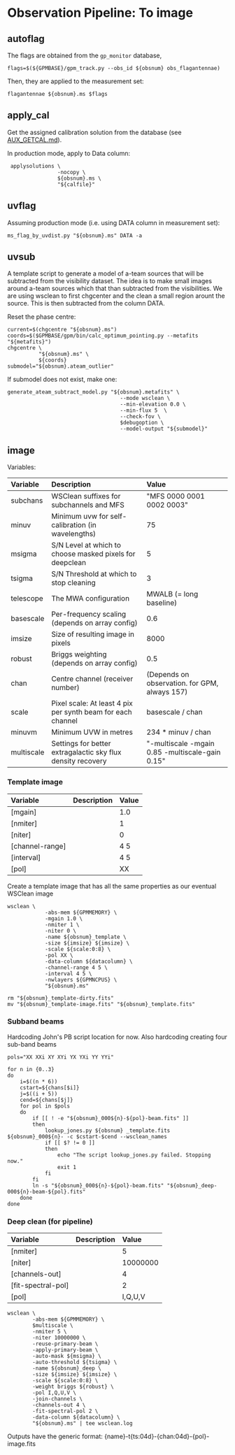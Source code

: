 # Observation Pipeline: To image

## autoflag

The flags are obtained from the `gp_monitor` database,
```
flags=$(${GPMBASE}/gpm_track.py --obs_id ${obsnum} obs_flagantennae)
```

Then, they are applied to the measurement set:
```
flagantennae ${obsnum}.ms $flags
```

## apply_cal

Get the assigned calibration solution from the database (see [AUX_GETCAL.md](AUX_GETCAL.md)).

In production mode, apply to Data column:
```
 applysolutions \
                -nocopy \
                ${obsnum}.ms \
                "${calfile}"
```

## uvflag

Assuming production mode (i.e. using DATA column in measurement set):

```
ms_flag_by_uvdist.py "${obsnum}.ms" DATA -a
```

## uvsub

A template script to generate a model of a-team sources that will be subtracted from the visibility dataset.
The idea is to make small images around a-team sources which that than subtracted from the visibilities.
We are using wsclean to first chgcenter and the clean a small region arount the source.
This is then subtracted from the column DATA.

Reset the phase centre:
```
current=$(chgcentre "${obsnum}.ms")
coords=$($GPMBASE/gpm/bin/calc_optimum_pointing.py --metafits "${metafits}")
chgcentre \
          "${obsnum}.ms" \
          ${coords}
submodel="${obsnum}.ateam_outlier"
```

If submodel does not exist, make one:
```
generate_ateam_subtract_model.py "${obsnum}.metafits" \
                                    --mode wsclean \
                                    --min-elevation 0.0 \
                                    --min-flux 5  \
                                    --check-fov \
                                    $debugoption \
                                    --model-output "${submodel}"
```

## image

Variables:

| Variable | Description | Value |
| :------- | :---------- | :---- |
| subchans | WSClean suffixes for subchannels and MFS | "MFS 0000 0001 0002 0003" |
| minuv | Minimum uvw for self-calibration (in wavelengths) | 75 |
| msigma | S/N Level at which to choose masked pixels for deepclean | 5 |
| tsigma | S/N Threshold at which to stop cleaning | 3 |
| telescope | The MWA configuration | MWALB (= long baseline) |
| basescale | Per-frequency scaling (depends on array config) | 0.6 |
| imsize | Size of resulting image in pixels | 8000 |
| robust | Briggs weighting (depends on array config) | 0.5 |
| chan | Centre channel (receiver number) | (Depends on observation. for GPM, always 157) |
| scale | Pixel scale: At least 4 pix per synth beam for each channel | basescale / chan |
| minuvm | Minimum UVW in metres | 234 * minuv / chan |
| multiscale | Settings for better extragalactic sky flux density recovery | "-multiscale -mgain 0.85 -multiscale-gain 0.15" |

### Template image

| Variable | Description | Value |
| :------- | :---------- | :---- |
| [mgain] | | 1.0 |
| [nmiter] | | 1 |
| [niter] | | 0 |
| [channel-range] | | 4 5 |
| [interval] | | 4 5 |
| [pol] | | XX |


Create a template image that has all the same properties as our eventual WSClean image
```
wsclean \
            -abs-mem ${GPMMEMORY} \
            -mgain 1.0 \
            -nmiter 1 \
            -niter 0 \
            -name ${obsnum}_template \
            -size ${imsize} ${imsize} \
            -scale ${scale:0:8} \
            -pol XX \
            -data-column ${datacolumn} \
            -channel-range 4 5 \
            -interval 4 5 \
            -nwlayers ${GPMNCPUS} \
            "${obsnum}.ms"

rm "${obsnum}_template-dirty.fits"
mv "${obsnum}_template-image.fits" "${obsnum}_template.fits"
```

### Subband beams

Hardcoding John's PB script location for now. Also hardcoding creating four sub-band beams
```
pols="XX XXi XY XYi YX YXi YY YYi"

for n in {0..3}
do
    i=$((n * 6))
    cstart=${chans[$i]}
    j=$((i + 5))
    cend=${chans[$j]}
    for pol in $pols
    do
        if [[ ! -e "${obsnum}_000${n}-${pol}-beam.fits" ]]
        then
            lookup_jones.py ${obsnum} _template.fits ${obsnum}_000${n}- -c $cstart-$cend --wsclean_names
            if [[ $? != 0 ]]
            then
                echo "The script lookup_jones.py failed. Stopping now."
                exit 1
            fi
        fi
        ln -s "${obsnum}_000${n}-${pol}-beam.fits" "${obsnum}_deep-000${n}-beam-${pol}.fits"
    done
done
```

### Deep clean (for pipeline)

| Variable | Description | Value |
| :------- | :---------- | :---- |
| [nmiter] | | 5 |
| [niter] | | 10000000 |
| [channels-out] | | 4 |
| [fit-spectral-pol] | | 2 |
| [pol] | | I,Q,U,V |

```
wsclean \
        -abs-mem ${GPMMEMORY} \
        $multiscale \
        -nmiter 5 \
        -niter 10000000 \
        -reuse-primary-beam \
        -apply-primary-beam \
        -auto-mask ${msigma} \
        -auto-threshold ${tsigma} \
        -name ${obsnum}_deep \
        -size ${imsize} ${imsize} \
        -scale ${scale:0:8} \
        -weight briggs ${robust} \
        -pol I,Q,U,V \
        -join-channels \
        -channels-out 4 \
        -fit-spectral-pol 2 \
        -data-column ${datacolumn} \
        "${obsnum}.ms" | tee wsclean.log
```

Outputs have the generic format: {name}-t{ts:04d}-{chan:04d}-{pol}-image.fits
